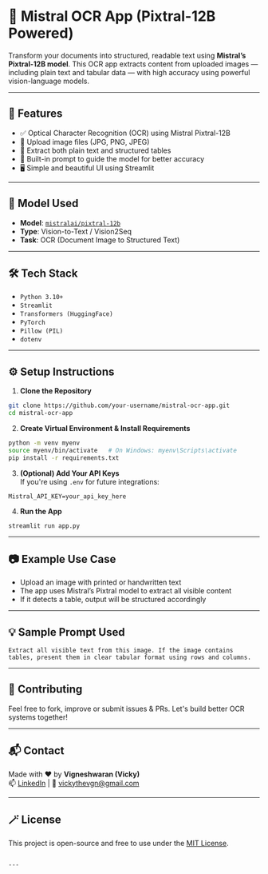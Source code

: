 

# 📄 Mistral OCR App (Pixtral-12B Powered)

Transform your documents into structured, readable text using **Mistral’s Pixtral-12B model**. This OCR app extracts content from uploaded images — including plain text and tabular data — with high accuracy using powerful vision-language models.

---

## 🚀 Features

- ✅ Optical Character Recognition (OCR) using Mistral Pixtral-12B
- 📸 Upload image files (JPG, PNG, JPEG)
- 📄 Extract both plain text and structured tables
- 🧠 Built-in prompt to guide the model for better accuracy
- 🖥️ Simple and beautiful UI using Streamlit

---

## 🧠 Model Used

- **Model**: [`mistralai/pixtral-12b`](https://huggingface.co/mistralai/pixtral-12b)
- **Type**: Vision-to-Text / Vision2Seq
- **Task**: OCR (Document Image to Structured Text)

---

## 🛠️ Tech Stack

- `Python 3.10+`
- `Streamlit`
- `Transformers (HuggingFace)`
- `PyTorch`
- `Pillow (PIL)`
- `dotenv`

---

## ⚙️ Setup Instructions

1. **Clone the Repository**

```bash
git clone https://github.com/your-username/mistral-ocr-app.git
cd mistral-ocr-app
```

2. **Create Virtual Environment & Install Requirements**

```bash
python -m venv myenv
source myenv/bin/activate   # On Windows: myenv\Scripts\activate
pip install -r requirements.txt
```

3. **(Optional) Add Your API Keys**  
If you're using `.env` for future integrations:

```env
Mistral_API_KEY=your_api_key_here
```

4. **Run the App**

```bash
streamlit run app.py
```

---

## 📷 Example Use Case

- Upload an image with printed or handwritten text
- The app uses Mistral’s Pixtral model to extract all visible content
- If it detects a table, output will be structured accordingly

---

## 💡 Sample Prompt Used

```
Extract all visible text from this image. If the image contains tables, present them in clear tabular format using rows and columns.
```

---

## 🤝 Contributing

Feel free to fork, improve or submit issues & PRs. Let's build better OCR systems together!

---

## 📬 Contact

Made with ❤️ by **Vigneshwaran (Vicky)**  
📫 [LinkedIn](https://www.linkedin.com/in/vigneshwaran-p-613661264/) | 📧 vickythevgn@gmail.com

---

## 🪄 License

This project is open-source and free to use under the [MIT License](LICENSE).
```

---

